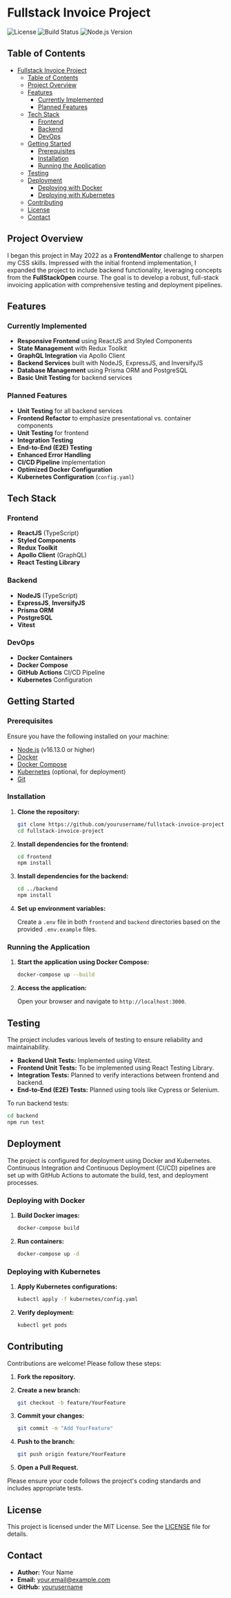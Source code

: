 # Fullstack Invoice Project

![License](https://img.shields.io/badge/license-MIT-blue.svg)
![Build Status](https://github.com/yourusername/fullstack-invoice-project/actions/workflows/ci.yml/badge.svg)
![Node.js Version](https://img.shields.io/badge/node-v16.13.0-brightgreen.svg)

## Table of Contents

- [Fullstack Invoice Project](#fullstack-invoice-project)
  - [Table of Contents](#table-of-contents)
  - [Project Overview](#project-overview)
  - [Features](#features)
    - [Currently Implemented](#currently-implemented)
    - [Planned Features](#planned-features)
  - [Tech Stack](#tech-stack)
    - [Frontend](#frontend)
    - [Backend](#backend)
    - [DevOps](#devops)
  - [Getting Started](#getting-started)
    - [Prerequisites](#prerequisites)
    - [Installation](#installation)
    - [Running the Application](#running-the-application)
  - [Testing](#testing)
  - [Deployment](#deployment)
    - [Deploying with Docker](#deploying-with-docker)
    - [Deploying with Kubernetes](#deploying-with-kubernetes)
  - [Contributing](#contributing)
  - [License](#license)
  - [Contact](#contact)

## Project Overview

I began this project in May 2022 as a **FrontendMentor** challenge to sharpen my CSS skills. Impressed with the initial frontend implementation, I expanded the project to include backend functionality, leveraging concepts from the **FullStackOpen** course. The goal is to develop a robust, full-stack invoicing application with comprehensive testing and deployment pipelines.

## Features

### Currently Implemented

- **Responsive Frontend** using ReactJS and Styled Components
- **State Management** with Redux Toolkit
- **GraphQL Integration** via Apollo Client
- **Backend Services** built with NodeJS, ExpressJS, and InversifyJS
- **Database Management** using Prisma ORM and PostgreSQL
- **Basic Unit Testing** for backend services

### Planned Features

- **Unit Testing** for all backend services
- **Frontend Refactor** to emphasize presentational vs. container components
- **Unit Testing** for frontend
- **Integration Testing**
- **End-to-End (E2E) Testing**
- **Enhanced Error Handling**
- **CI/CD Pipeline** implementation
- **Optimized Docker Configuration**
- **Kubernetes Configuration** (`config.yaml`)

## Tech Stack

### Frontend

- **ReactJS** (TypeScript)
- **Styled Components**
- **Redux Toolkit**
- **Apollo Client** (GraphQL)
- **React Testing Library**

### Backend

- **NodeJS** (TypeScript)
- **ExpressJS**, **InversifyJS**
- **Prisma ORM**
- **PostgreSQL**
- **Vitest**

### DevOps

- **Docker Containers**
- **Docker Compose**
- **GitHub Actions** CI/CD Pipeline
- **Kubernetes** Configuration

## Getting Started

### Prerequisites

Ensure you have the following installed on your machine:

- [Node.js](https://nodejs.org/) (v16.13.0 or higher)
- [Docker](https://www.docker.com/get-started)
- [Docker Compose](https://docs.docker.com/compose/install/)
- [Kubernetes](https://kubernetes.io/docs/setup/) (optional, for deployment)
- [Git](https://git-scm.com/)

### Installation

1. **Clone the repository:**

   ```bash
   git clone https://github.com/yourusername/fullstack-invoice-project.git
   cd fullstack-invoice-project
   ```

2. **Install dependencies for the frontend:**

   ```bash
   cd frontend
   npm install
   ```

3. **Install dependencies for the backend:**

   ```bash
   cd ../backend
   npm install
   ```

4. **Set up environment variables:**

   Create a `.env` file in both `frontend` and `backend` directories based on the provided `.env.example` files.

### Running the Application

1. **Start the application using Docker Compose:**

   ```bash
   docker-compose up --build
   ```

2. **Access the application:**

   Open your browser and navigate to `http://localhost:3000`.

## Testing

The project includes various levels of testing to ensure reliability and maintainability.

- **Backend Unit Tests:** Implemented using Vitest.
- **Frontend Unit Tests:** To be implemented using React Testing Library.
- **Integration Tests:** Planned to verify interactions between frontend and backend.
- **End-to-End (E2E) Tests:** Planned using tools like Cypress or Selenium.

To run backend tests:

```bash
cd backend
npm run test
```

## Deployment

The project is configured for deployment using Docker and Kubernetes. Continuous Integration and Continuous Deployment (CI/CD) pipelines are set up with GitHub Actions to automate the build, test, and deployment processes.

### Deploying with Docker

1. **Build Docker images:**

   ```bash
   docker-compose build
   ```

2. **Run containers:**

   ```bash
   docker-compose up -d
   ```

### Deploying with Kubernetes

1. **Apply Kubernetes configurations:**

   ```bash
   kubectl apply -f kubernetes/config.yaml
   ```

2. **Verify deployment:**

   ```bash
   kubectl get pods
   ```

## Contributing

Contributions are welcome! Please follow these steps:

1. **Fork the repository.**
2. **Create a new branch:**

   ```bash
   git checkout -b feature/YourFeature
   ```

3. **Commit your changes:**

   ```bash
   git commit -m "Add YourFeature"
   ```

4. **Push to the branch:**

   ```bash
   git push origin feature/YourFeature
   ```

5. **Open a Pull Request.**

Please ensure your code follows the project's coding standards and includes appropriate tests.

## License

This project is licensed under the MIT License. See the [LICENSE](LICENSE) file for details.

## Contact

- **Author:** Your Name
- **Email:** your.email@example.com
- **GitHub:** [yourusername](https://github.com/yourusername)
